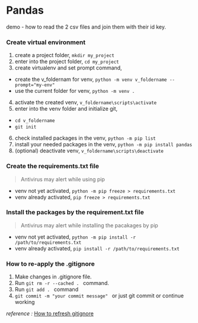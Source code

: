 # Pandas 
demo - how to read the 2 csv files and join them with their id key.

### Create virtual environment
1. create a project folder, `mkdir my_project`
2. enter into the project folder, `cd my_project`
3. create virtualenv and set prompt command, 
- create the v_foldernam for venv, `python -m venv v_foldername --prompt="my-env"`
- use the current folder for venv, `python -m venv . `

4. activate the created venv, `v_foldername\scripts\activate`
5. enter into the venv folder and initialize git,
- `cd v_foldername`
- `git init`

6. check installed packages in the venv, `python -m pip list`
7. install your needed packages in the venv, `python -m pip install pandas`
8. (optional) deactivate venv, `v_foldername\scripts\deactivate`

### Create the requirements.txt file
> Antivirus may alert while using pip
- venv not yet activated, `python -m pip freeze > requirements.txt`
- venv already activated, `pip freeze > requirements.txt`

### Install the packages by the requirement.txt file
> Antivirus may alert while installing the pacakages by pip
- venv not yet activated, `python -m pip install -r /path/to/requirements.txt`
- venv already activated, `pip install -r /path/to/requirements.txt`

### How to re-apply the .gitignore
1. Make changes in .gitignore file.
2. Run `git rm -r --cached . ` command.
3. Run `git add . ` command
4. `git commit -m "your commit message" ` or just git commit or continue working

*reference :* [How to refresh gitignore](https://sigalambigha.home.blog/2020/03/11/how-to-refresh-gitignore/)
